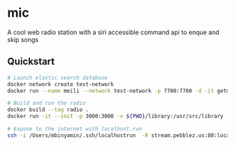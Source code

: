 # mic
A cool web radio station with a siri accessible command api to enque and skip songs

## Quickstart
```bash
# Launch elastic search database
docker network create test-network
docker run --name meili --network test-network -p 7700:7700 -d -it getmeili/meilisearch

# Build and run the radio 
docker build --tag radio .
docker run -it --init -p 3000:3000 -v ${PWD}/library:/usr/src/library --network test-network radio

# Expose to the internet with localhost.run
ssh -i /Users/mbinyamin/.ssh/localhostrun  -R stream.pebblez.us:80:localhost:3000 localhost.run
```